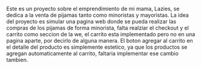 Este es un proyecto sobre el emprendimiento de mi mama, Lazies, se dedica a la venta de pijamas tanto como minoristas y mayoristas. 
La idea del proyecto es simular una pagina web donde se pueda realizar las compras de los pijamas de forma minorista, falta realziar el checkout y el carrito como seccion de la we, el carrito esta implementado pero no en una pagina aparte, por decirlo de alguna manera. 
El boton agregar al carrito en el detalle del producto es simplemente estetico, ya que los productos se agregan automaticamente al carrito, faltaria implementar ese cambio tambien. 